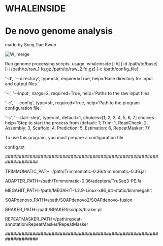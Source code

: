 # WHALEINSIDE
# De novo genome analysis

made by Song Dae Kwon

![W_merge](https://github.com/user-attachments/assets/e2a15b2c-dc39-437d-a297-725e0b40a808)


Run genome processing scripts. usage: whaleinside [-h] [-d /path/to/base] [-i /path/to/raw_1.fq.gz /path/to/raw_2.fq.gz] [-c /path/config_file]


'-d', '--directory', type=str, required=True, help='Base directory for input and output files.'

'-i', '--input', nargs=2, required=True, help='Paths to the raw input files.'

'-c', '--config', type=str, required=True, help='Path to the program configuration file.'

'-s', '--start-step', type=int, default=1, choices=[1, 2, 3, 4, 5, 6, 7]
choices help='Step to start the process from (default: 1; Trim: 1, ReadCheck: 2, Assembly: 3, Scaffold: 4, Prediction: 5, Estimation: 6, RepeatMasker: 7)'



To use this program, you must prepare a configuration file.


config.txt

####################################################################

TRIMMOMATIC_PATH=/path/Trimmomatic-0.36/trimmomatic-0.36.jar

ADAPTER_PATH=/path/Trimmomatic-0.36/adapters/TruSeq3-PE.fa

MEGAHIT_PATH=/path/MEGAHIT-1.2.9-Linux-x86_64-static/bin/megahit

SOAPdenovo_PATH=/path/SOAPdenovo2/SOAPdenovo-fusion

BRAKER_PATH=/path/BRAKER/scripts/braker.pl

REPEATMASKER_PATH=/path/repeat-annotation/RepeatMasker/RepeatMasker

####################################################################

